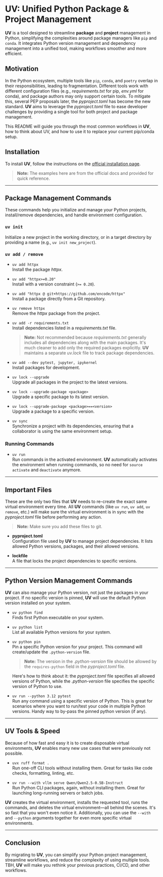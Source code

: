 # UV: Unified Python Package & Project Management

**UV** is a tool designed to streamline **package** and **project** management in Python, simplifying the complexities around package managers like `pip` and `conda`. It integrates Python version management and dependency management into a unified tool, making workflows smoother and more efficient.

## Motivation

In the Python ecosystem, multiple tools like `pip`, `conda`, and `poetry` overlap in their responsibilities, leading to fragmentation. Different tools work with different configuration files (e.g., *requirements.txt* for pip, *env.yml* for conda), and package authors may only support certain tools. To mitigate this, several PEP proposals later, the *pyproject.toml* has become the new standard. **UV** aims to leverage the *pyproject.toml* file to ease developer challenges by providing a single tool for both project and package management.

This README will guide you through the most common workflows in **UV**, how to think about UV, and how to use it to replace your current pip/conda setup.

## Installation

To install **UV**, follow the instructions on the [official installation page](https://docs.astral.sh/uv/getting-started/installation/).

> **Note:** The examples here are from the official docs and provided for quick reference.

---

## Package Management Commands

These commands help you initialize and manage your Python projects, install/remove dependencies, and handle environment configuration.

### `uv init`
Initialize a new project in the working directory, or in a target directory by providing a name (e.g., `uv init new_project`).

### `uv add / remove`

- `uv add httpx`  
  Install the package *httpx*.

- `uv add "httpx>=0.20"`  
  Install with a version constraint (`>= 0.20`).

- `uv add "httpx @ git+https://github.com/encode/httpx"`  
  Install a package directly from a Git repository.

- `uv remove httpx`  
  Remove the *httpx* package from the project.

- `uv add -r requirements.txt`  
  Install dependencies listed in a *requirements.txt* file.  
  > **Note:** Not recommended because *requirements.txt* generally includes all dependencies along with the main packages. It's much cleaner to add only the required packages explicitly. **UV** maintains a separate *uv.lock* file to track package dependencies.

- `uv add --dev pytest, jupyter, ipykernel`  
  Install packages for development.

- `uv lock --upgrade`  
  Upgrade all packages in the project to the latest versions.

- `uv lock --upgrade-package <package>`  
  Upgrade a specific package to its latest version.

- `uv lock --upgrade-package <package>==<version>`  
  Upgrade a package to a specific version.

- `uv sync`  
  Synchronize a project with its dependencies, ensuring that a collaborator is using the same environment setup.

### Running Commands

- `uv run`  
  Run commands in the activated environment. **UV** automatically activates the environment when running commands, so no need for `source activate` and `deactivate` anymore.

---

## Important Files

These are the only two files that **UV** needs to re-create the exact same virtual environment every time. All **UV** commands (like `uv run`, `uv add`, `uv remove`, etc.) will make sure the virtual environment is in sync with the *pyproject.toml* file before performing any action.

> **Note:** Make sure you add these files to git.

- **pyproject.toml**  
  Configuration file used by **UV** to manage project dependencies. It lists allowed Python versions, packages, and their allowed versions.
  
- **lockfile**  
  A file that locks the project dependencies to specific versions.

---

## Python Version Management Commands

**UV** can also manage your Python version, not just the packages in your project. If no specific version is pinned, **UV** will use the default Python version installed on your system.

- `uv python find`  
  Finds first Python executable on your system.

- `uv python list`  
  List all available Python versions for your system.

- `uv python pin`  
  Pin a specific Python version for your project. This command will create/update the `.python-version` file.

  > **Note:** The version in the *.python-version* file should be allowed by the `requires-python` field in the *pyproject.toml* file. 
  
  Here's how to think about it: the *pyproject.toml* file specifies all allowed versions of Python, while the *.python-version* file specifies the specific version of Python to use.

- `uv run --python 3.12 pytest`  
  Run any command using a specific version of Python. This is great for scenarios where you want to run/test your code in multiple Python versions. Handy way to by-pass the pinned python version (if any).

---

## UV Tools & Speed

Because of how fast and easy it is to create disposable virtual environments, **UV** enables many new use cases that were previously not possible. 

- `uvx ruff format .`  
  Run one-off CLI tools without installing them. Great for tasks like code checks, formatting, linting, etc.

- `uv run --with vllm serve Qwen/Qwen2.5-0.5B-Instruct`  
  Run Python CLI packages, again, without installing them. Great for launching long-running servers or batch jobs.

**UV** creates the virtual environment, installs the requested tool, runs the commands, and deletes the virtual environment—all behind the scenes. It's so fast that you won't even notice it. Additionally, you can use the `--with` and `--python` arguments together for even more specific virtual environments.

---

## Conclusion

By migrating to **UV**, you can simplify your Python project management, streamline workflows, and reduce the complexity of using multiple tools. TBH, **UV** will make you rethink your previous practices, CI/CD, and other workflows.